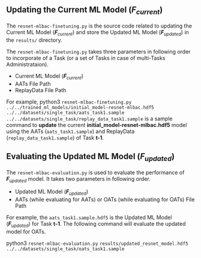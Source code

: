 ## Updating the Current ML Model (_**F**<sub>current</sub>_) 

The `resnet-mlbac-finetuning.py` is the source code related to updating the Current ML Model (_**F**<sub>current</sub>_) 
and store the Updated ML Model (_**F**<sub>updated</sub>_) in the `results/` directory. 

The `resnet-mlbac-finetuning.py` takes three parameters in following order to incorporate of a Task (or a set of Tasks in case of multi-Tasks Administrataion).

- Current ML Model (_**F**<sub>current</sub>_) 
- AATs File Path
- ReplayData File Path

For example, python3 `resnet-mlbac-finetuning.py` `../../trained_ml_models/initial_model-resnet-mlbac.hdf5` `../../datasets/single_task/aats_task1.sample` `../../datasets/single_task/replay_data_task1.sample`
is a sample command to **update** the current **initial_model-resnet-mlbac.hdf5** model using the AATs (`aats_task1.sample`) and ReplayData (`replay_data_task1.sample`) of Task **t-1**.

## Evaluating the Updated ML Model (_**F**<sub>updated</sub>_) 
The `resnet-mlbac-evaluation.py` is used to evaluate the performance of _**F**<sub>updated</sub>_ model. 
It takes two parameters in following order.

- Updated ML Model (_**F**<sub>updated</sub>_) 
- AATs (while evaluating for AATs) or OATs (while evaluating for OATs) File Path

For example, the `aats_task1.sample.hdf5` is the Updated ML Model (_**F**<sub>updated</sub>_) for Task **t-1**.
The following command will evaluate the updated model for OATs.

python3 `resnet-mlbac-evaluation.py` `results/updated_resnet_model.hdf5` `../../datasets/single_task/oats_task1.sample`
